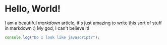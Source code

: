 # Hello, World!

I am a beautiful *markdown* article, it's just amazing to write this sort of stuff in markdown :) My god, I can't believe it!

```js
console.log("Do I look like javascript?");
```
